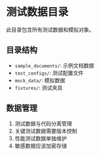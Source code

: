 # 测试数据目录

此目录包含所有测试数据和模拟对象。

## 目录结构

- `sample_documents/`: 示例文档数据
- `test_configs/`: 测试配置文件
- `mock_data/`: 模拟数据
- `fixtures/`: 测试夹具

## 数据管理

1. 测试数据与代码分离管理
2. 关键测试数据需要版本控制
3. 性能测试数据单独维护
4. 敏感数据应该加密存储